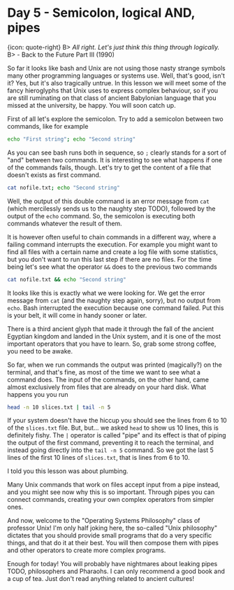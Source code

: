 # Day 5 - Semicolon, logical AND, pipes

{icon: quote-right}
B> _All right. Let's just think this thing through logically._
B> - Back to the Future Part III (1990)

So far it looks like bash and Unix are not using those nasty strange symbols many other programming languages or systems use. Well, that's good, isn't it? Yes, but it's also tragically untrue. In this lesson we will meet some of the fancy hieroglyphs that Unix uses to express complex behaviour, so if you are still ruminating on that class of ancient Babylonian language that you missed at the university, be happy. You will soon catch up.

First of all let's explore the semicolon. Try to add a semicolon between two commands, like for example

``` sh
echo "First string"; echo "Second string"
```

As you can see bash runs both in sequence, so `;` clearly stands for a sort of "and" between two commands. It is interesting to see what happens if one of the commands fails, though. Let's try to get the content of a file that doesn't exists as first command.

``` sh
cat nofile.txt; echo "Second string"
```

Well, the output of this double command is an error message from `cat` (which mercilessly sends us to the naughty step TODO), followed by the output of the `echo` command. So, the semicolon is executing both commands whatever the result of them.

It is however often useful to chain commands in a different way, where a failing command interrupts the execution. For example you might want to find all files with a certain name and create a log file with some statistics, but you don't want to run this last step if there are no files. For the time being let's see what the operator `&&` does to the previous two commands

``` sh
cat nofile.txt && echo "Second string"
```

It looks like this is exactly what we were looking for. We get the error message from `cat` (and the naughty step again, sorry), but no output from `echo`. Bash interrupted the execution because one command failed. Put this is your belt, it will come in handy sooner or later.

There is a third ancient glyph that made it through the fall of the ancient Egyptian kingdom and landed in the Unix system, and it is one of the most important operators that you have to learn. So, grab some strong coffee, you need to be awake.

So far, when we run commands the output was printed (magically?) on the terminal, and that's fine, as most of the time we want to see what a command does. The input of the commands, on the other hand, came almost exclusively from files that are already on your hard disk. What happens you you run

``` sh
head -n 10 slices.txt | tail -n 5
```

If your system doesn't have the hiccup you should see the lines from 6 to 10 of the `slices.txt` file. But, but... we asked `head` to show us 10 lines, this is definitely fishy. The `|` operator is called "pipe" and its effect is that of piping the output of the first command, preventing it to reach the terminal, and instead going directly into the `tail -n 5` command. So we got the last 5 lines of the first 10 lines of `slices.txt`, that is lines from 6 to 10. 

I told you this lesson was about plumbing. 

Many Unix commands that work on files accept input from a pipe instead, and you might see now why this is so important. Through pipes you can connect commands, creating your own complex operators from simpler ones.

And now, welcome to the "Operating Systems Philosophy" class of professor Unix! I'm only half joking here, the so-called "Unix philosophy" dictates that you should provide small programs that do a very specific things, and that do it at their best. You will then compose them with pipes and other operators to create more complex programs.

Enough for today! You will probably have nightmares about leaking pipes TODO, philosophers and Pharaohs. I can only recommend a good book and a cup of tea. Just don't read anything related to ancient cultures!
